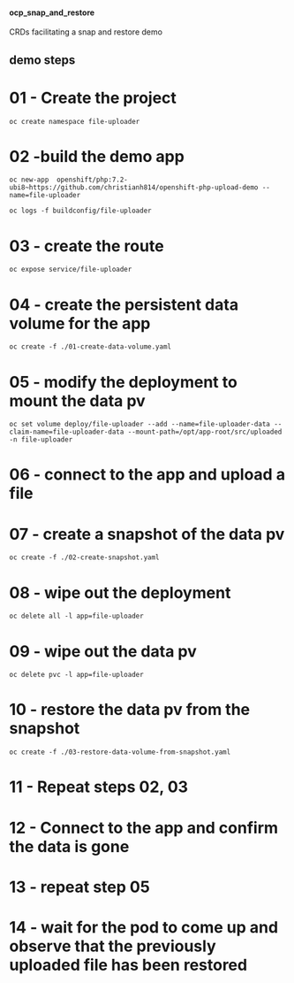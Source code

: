#### ocp_snap_and_restore
CRDs facilitating a snap and restore demo


## demo steps

# 01 - Create the project
`oc create namespace file-uploader`
# 02 -build the demo app
`oc new-app  openshift/php:7.2-ubi8~https://github.com/christianh814/openshift-php-upload-demo --name=file-uploader`

`oc logs -f buildconfig/file-uploader`
# 03 - create the route
`oc expose service/file-uploader`
# 04 - create the persistent data volume for the app
`oc create -f ./01-create-data-volume.yaml`
# 05 - modify the deployment to mount the data pv
`oc set volume deploy/file-uploader --add --name=file-uploader-data --claim-name=file-uploader-data --mount-path=/opt/app-root/src/uploaded -n file-uploader`
#
# 06 - connect to the app and upload a file
#
# 07 - create a snapshot of the data pv
`oc create -f ./02-create-snapshot.yaml`
# 08 - wipe out the deployment
`oc delete all -l app=file-uploader`
# 09 - wipe out the data pv
`oc delete pvc -l app=file-uploader`
# 10 - restore the data pv from the snapshot
`oc create -f ./03-restore-data-volume-from-snapshot.yaml`
# 11 - Repeat steps 02, 03
# 12 - Connect to the app and confirm the data is gone
# 13 - repeat step 05
# 14 - wait for the pod to come up and observe that the previously uploaded file has been restored
